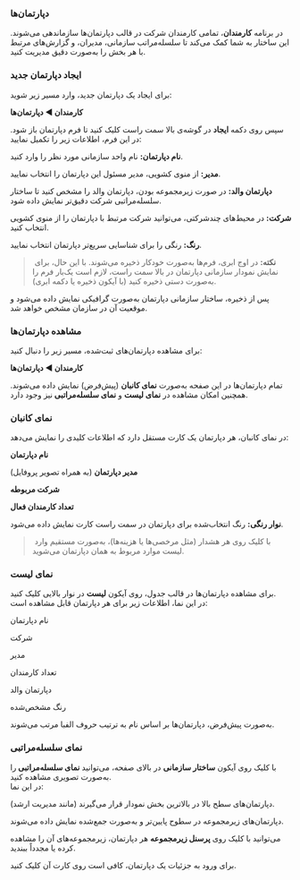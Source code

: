 <h3>دپارتمان‌ها</h3><p>در برنامه <strong>کارمندان</strong>، تمامی کارمندان شرکت در قالب دپارتمان‌ها سازماندهی می‌شوند. این ساختار به شما کمک می‌کند تا سلسله‌مراتب سازمانی، مدیران، و گزارش‌های مرتبط با هر بخش را به‌صورت دقیق مدیریت کنید.</p><h3>ایجاد دپارتمان جدید</h3><p>برای ایجاد یک دپارتمان جدید، وارد مسیر زیر شوید:</p><p><strong>کارمندان ◄ دپارتمان‌ها</strong></p><p>سپس روی دکمه <strong>ایجاد</strong> در گوشه‌ی بالا سمت راست کلیک کنید تا فرم دپارتمان باز شود. در این فرم، اطلاعات زیر را تکمیل نمایید:</p><p><strong>نام دپارتمان:</strong> نام واحد سازمانی مورد نظر را وارد کنید.</p><p><strong>مدیر:</strong> از منوی کشویی، مدیر مسئول این دپارتمان را انتخاب نمایید.</p><p><strong>دپارتمان والد:</strong> در صورت زیرمجموعه بودن، دپارتمان والد را مشخص کنید تا ساختار سلسله‌مراتبی شرکت دقیق‌تر نمایش داده شود.</p><p><strong>شرکت:</strong> در محیط‌های چندشرکتی، می‌توانید شرکت مرتبط با دپارتمان را از منوی کشویی انتخاب کنید.</p><p><strong>رنگ:</strong> رنگی را برای شناسایی سریع‌تر دپارتمان انتخاب نمایید.</p><blockquote><p>&nbsp;<strong>نکته:</strong> در اوج ابری، فرم‌ها به‌صورت خودکار ذخیره می‌شوند. با این حال، برای نمایش نمودار سازمانی دپارتمان در بالا سمت راست، لازم است یک‌بار فرم را به‌صورت دستی ذخیره کنید (با آیکون ذخیره یا دکمه ابری).</p></blockquote><p>پس از ذخیره، ساختار سازمانی دپارتمان به‌صورت گرافیکی نمایش داده می‌شود و موقعیت آن در سازمان مشخص خواهد شد.</p><h3>مشاهده دپارتمان‌ها</h3><p>برای مشاهده دپارتمان‌های ثبت‌شده، مسیر زیر را دنبال کنید:</p><p><strong>کارمندان ◄ دپارتمان‌ها</strong></p><p>تمام دپارتمان‌ها در این صفحه به‌صورت <strong>نمای کانبان</strong> (پیش‌فرض) نمایش داده می‌شوند. همچنین امکان مشاهده در <strong>نمای لیست</strong> و <strong>نمای سلسله‌مراتبی </strong>نیز وجود دارد.</p><h3>نمای کانبان</h3><p>در نمای کانبان، هر دپارتمان یک کارت مستقل دارد که اطلاعات کلیدی را نمایش می‌دهد:</p><p><strong>نام دپارتمان</strong></p><p><strong>مدیر دپارتمان</strong> (به همراه تصویر پروفایل)</p><p><strong>شرکت مربوطه</strong></p><p><strong>تعداد کارمندان فعال</strong></p><p><strong>نوار رنگی:</strong> رنگ انتخاب‌شده برای دپارتمان در سمت راست کارت نمایش داده می‌شود.</p><blockquote><p>&nbsp;با کلیک روی هر هشدار (مثل مرخصی‌ها یا هزینه‌ها)، به‌صورت مستقیم وارد لیست موارد مربوط به همان دپارتمان می‌شوید.</p></blockquote><h3>نمای لیست</h3><p>برای مشاهده دپارتمان‌ها در قالب جدول، روی آیکون <strong>لیست</strong> در نوار بالایی کلیک کنید.<br>در این نما، اطلاعات زیر برای هر دپارتمان قابل مشاهده است:</p><p>نام دپارتمان</p><p>شرکت</p><p>مدیر</p><p>تعداد کارمندان</p><p>دپارتمان والد</p><p>رنگ مشخص‌شده</p><p>به‌صورت پیش‌فرض، دپارتمان‌ها بر اساس نام به ترتیب حروف الفبا مرتب می‌شوند.</p><h3>نمای سلسله‌مراتبی</h3><p>با کلیک روی آیکون <strong>ساختار سازمانی</strong> در بالای صفحه، می‌توانید <strong>نمای سلسله‌مراتبی </strong>را به‌صورت تصویری مشاهده کنید.<br>در این نما:</p><p>دپارتمان‌های سطح بالا در بالاترین بخش نمودار قرار می‌گیرند (مانند مدیریت ارشد).</p><p>دپارتمان‌های زیرمجموعه در سطوح پایین‌تر و به‌صورت جمع‌شده نمایش داده می‌شوند.</p><p>می‌توانید با کلیک روی <strong>پرسنل زیرمجموعه</strong> هر دپارتمان، زیرمجموعه‌های آن را مشاهده کرده یا مجدداً ببندید.</p><p>برای ورود به جزئیات یک دپارتمان، کافی است روی کارت آن کلیک کنید.</p>
